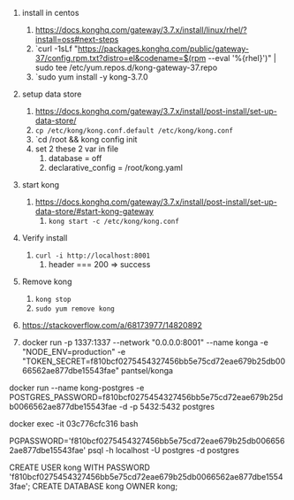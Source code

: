 1. install in centos
	1. https://docs.konghq.com/gateway/3.7.x/install/linux/rhel/?install=oss#next-steps
	2. `curl -1sLf "https://packages.konghq.com/public/gateway-37/config.rpm.txt?distro=el&codename=$(rpm --eval '%{rhel}')" | sudo tee /etc/yum.repos.d/kong-gateway-37.repo
	3. `sudo yum install -y kong-3.7.0

2. setup data store
	1. https://docs.konghq.com/gateway/3.7.x/install/post-install/set-up-data-store/
	2. `cp /etc/kong/kong.conf.default /etc/kong/kong.conf`
	3. `cd /root && kong config init
	4. set 2 these 2 var in file 
		1. database = off
		2. declarative_config = /root/kong.yaml

3. start kong
	1. https://docs.konghq.com/gateway/3.7.x/install/post-install/set-up-data-store/#start-kong-gateway
		1. `kong start -c /etc/kong/kong.conf`

4. Verify install
	1. `curl -i http://localhost:8001` 
		1. header === 200  => success

5. Remove kong
	1. `kong stop`
	2. `sudo yum remove kong`
6.  https://stackoverflow.com/a/68173977/14820892
7. docker run -p 1337:1337 --network "0.0.0.0:8001" --name konga -e "NODE_ENV=production" -e "TOKEN_SECRET=f810bcf0275454327456bb5e75cd72eae679b25db0066562ae877dbe15543fae" pantsel/konga



docker run --name kong-postgres -e POSTGRES_PASSWORD=f810bcf0275454327456bb5e75cd72eae679b25db0066562ae877dbe15543fae -d -p 5432:5432 postgres


docker exec -it 03c776cfc316 bash

PGPASSWORD='f810bcf0275454327456bb5e75cd72eae679b25db0066562ae877dbe15543fae' psql -h localhost -U postgres -d postgres


CREATE USER kong WITH PASSWORD 'f810bcf0275454327456bb5e75cd72eae679b25db0066562ae877dbe15543fae'; CREATE DATABASE kong OWNER kong;
